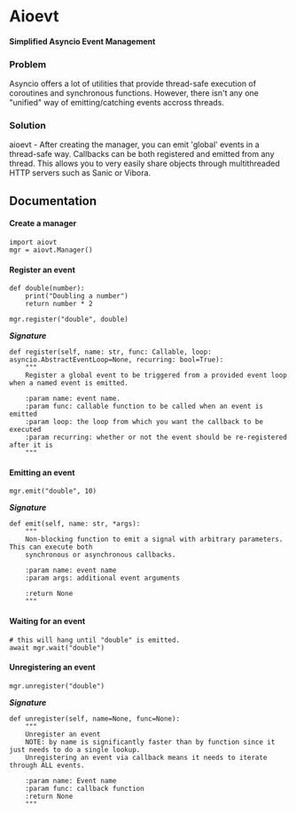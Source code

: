 # Aioevt
#### Simplified Asyncio Event Management


### Problem
Asyncio offers a lot of utilities that provide thread-safe execution of coroutines and synchronous functions. However, there isn't any one "unified" way of emitting/catching events accross threads.

### Solution
aioevt - After creating the manager, you can emit 'global' events in a thread-safe way. Callbacks can be both registered and emitted from any thread. This allows you to very easily share objects through multithreaded HTTP servers such as Sanic or Vibora.


## Documentation

#### Create a manager

    import aiovt
    mgr = aiovt.Manager()
    

#### Register an event

    def double(number):
        print("Doubling a number")
        return number * 2
    
    mgr.register("double", double)

***Signature***

    def register(self, name: str, func: Callable, loop: asyncio.AbstractEventLoop=None, recurring: bool=True):
        """
        Register a global event to be triggered from a provided event loop when a named event is emitted.

        :param name: event name.
        :param func: callable function to be called when an event is emitted
        :param loop: the loop from which you want the callback to be executed
        :param recurring: whether or not the event should be re-registered after it is
        """
#### Emitting an event

    mgr.emit("double", 10)

***Signature***

    def emit(self, name: str, *args):
        """
        Non-blocking function to emit a signal with arbitrary parameters. This can execute both
        synchronous or asynchronous callbacks.

        :param name: event name
        :param args: additional event arguments

        :return None
        """


#### Waiting for an event

    # this will hang until "double" is emitted.
    await mgr.wait("double")


#### Unregistering an event

    mgr.unregister("double")
    
***Signature***

    def unregister(self, name=None, func=None):
        """
        Unregister an event
        NOTE: by name is significantly faster than by function since it just needs to do a single lookup.
        Unregistering an event via callback means it needs to iterate through ALL events.

        :param name: Event name
        :param func: callback function
        :return None
        """
